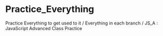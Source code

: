 # Practice_Everything
Practice Everything to get used to it / 
Everything in each branch /
JS_A : JavaScript Advanced Class Practice

